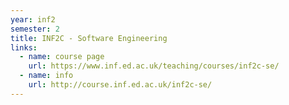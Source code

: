 ```yaml
---
year: inf2
semester: 2
title: INF2C - Software Engineering
links:
  - name: course page
    url: https://www.inf.ed.ac.uk/teaching/courses/inf2c-se/
  - name: info
    url: http://course.inf.ed.ac.uk/inf2c-se/
---
```

